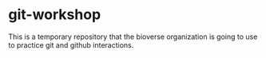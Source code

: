 # git-workshop
This is a temporary repository that the bioverse organization is going to use
to practice git and github interactions.
